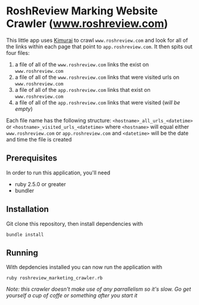 # RoshReview Marking Website Crawler (www.roshreview.com)

This little app uses [Kimurai](https://github.com/vifreefly/kimuraframework) to crawl `www.roshreview.com` and look for all of the links within each page that point to `app.roshreview.com`.  It then spits out four files:
1. a file of all of the `www.roshreview.com` links the exist on `www.roshreview.com`
2. a file of all of the `www.roshreview.com` links that were visited urls on `www.roshreview.com`
3. a file of all of the `app.roshreview.com` links that exist on `www.roshreview.com`
4. a file of all of the `app.roshreview.com` links that were visited (_will be empty_)

Each file name has the following structure: `<hostname>_all_urls_<datetime>` or `<hostname>_visited_urls_<datetime>` where `<hostname>` will equal either `www.roshreview.com` or `app.roshreview.com` and `<datetime>` will be the date and time the file is created

## Prerequisites

In order to run this application, you'll need 
- ruby 2.5.0 or greater
- bundler

## Installation

Git clone this repository, then install dependencies with
```
bundle install
```

## Running

With depdencies installed you can now run the application with
```
ruby roshreview_marketing_crawler.rb
```

_Note: this crawler doesn't make use of any parrallelism so it's slow.  Go get yourself a cup of coffe or something after you start it_
